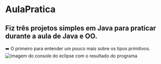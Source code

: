 # AulaPratica

## Fiz três projetos simples em Java para praticar durante a aula de Java e OO.

:arrow_right: O primeiro para entender um pouco mais sobre os tipos primitivos.![imagem do console do eclipse com o resultado do programa ](https://user-images.githubusercontent.com/103668178/219108456-cfbfe553-ebf7-4da5-b0e2-f506c5dba794.png)
